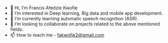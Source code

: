 - 👋 Hi, I’m Francis Afedzie Kwofie
- 👀 I’m interested in Deep learning, Big data and mobile app development.
- 🌱 I’m currently learning automatic speech recognition (ASR).
- 💞️ I’m looking to collaborate on projects related to the above mentioned fields.
- 📫 How to reach me - fakwofie2@gmail.com

<!---
akf2021/akf2021 is a ✨ special ✨ repository because its `README.md` (this file) appears on your GitHub profile.
You can click the Preview link to take a look at your changes.
--->
